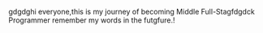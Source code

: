 gdgdghi everyone,this is my journey of becoming Middle Full-Stagfdgdck Programmer remember my words in the futgfure.!
